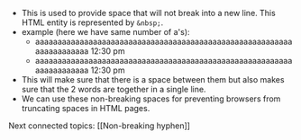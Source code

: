 - This is used to provide space that will not break into a new line. This HTML entity is represented by `&nbsp;`.
- example (here we have same number of a's):
	- aaaaaaaaaaaaaaaaaaaaaaaaaaaaaaaaaaaaaaaaaaaaaaaaaaaaaaaaaaaaaaaaaaaaaa <span> 12:30 pm </span>
	- aaaaaaaaaaaaaaaaaaaaaaaaaaaaaaaaaaaaaaaaaaaaaaaaaaaaaaaaaaaaaaaaaaaaaa <span> 12:30&nbsp;pm </span> 
- This will make sure that there is a space between them but also makes sure that the 2 words are together in a single line.
- We can use these non-breaking spaces for preventing browsers from truncating spaces in HTML pages.

Next connected topics: [[Non-breaking hyphen]]